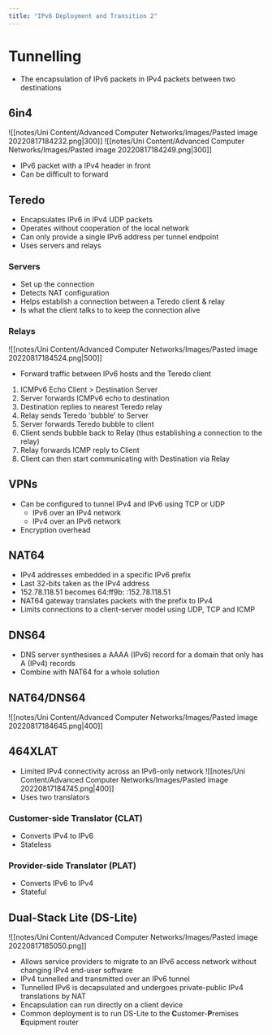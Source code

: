 ```yaml
---
title: "IPv6 Deployment and Transition 2"
---
```


# **Tunnelling**    
- The encapsulation of IPv6 packets in IPv4 packets between two destinations

## **6in4**    
![[notes/Uni Content/Advanced Computer Networks/Images/Pasted image 20220817184232.png|300]]
![[notes/Uni Content/Advanced Computer Networks/Images/Pasted image 20220817184249.png|300]]
- IPv6 packet with a IPv4 header in front
- Can be difficult to forward   

## **Teredo**    
- Encapsulates IPv6 in IPv4 UDP packets
- Operates without cooperation of the local network 
- Can only provide a single IPv6 address per tunnel endpoint
- Uses servers and relays
### Servers    
- Set up the connection
- Detects NAT configuration 
- Helps establish a connection between a Teredo client & relay 
- Is what the client talks to to keep the connection alive 
### Relays    
![[notes/Uni Content/Advanced Computer Networks/Images/Pasted image 20220817184524.png|500]]
- Forward traffic between IPv6 hosts and the Teredo client
1. ICMPv6 Echo Client > Destination Server
2. Server forwards ICMPv6 echo to destination
3. Destination replies to nearest Teredo relay
4. Relay sends Teredo 'bubble' to Server
5. Server forwards Teredo bubble to client
6. Client sends bubble back to Relay (thus establishing a connection to the relay)
7. Relay forwards ICMP reply to Client
8. Client can then start communicating with Destination via Relay

## **VPNs**    
- Can be configured to tunnel IPv4 and IPv6 using TCP or UDP 
	- IPv6 over an IPv4 network
	- IPv4 over an IPv6 network
- Encryption overhead 

## **NAT64**    
- IPv4 addresses embedded in a specific IPv6 prefix
- Last 32-bits taken as the IPv4 address
- 152.78.118.51 becomes 64:ff9b: :152.78.118.51 
- NAT64 gateway translates packets with the prefix to IPv4 
- Limits connections to a client-server model using UDP, TCP and ICMP 
 
## **DNS64**    
- DNS server synthesises a AAAA (IPv6) record for a domain that only has A (IPv4) records
- Combine with NAT64 for a whole solution   
 
## **NAT64/DNS64** 
![[notes/Uni Content/Advanced Computer Networks/Images/Pasted image 20220817184645.png|400]]   

## **464XLAT**    
- Limited IPv4 connectivity across an IPv6-only network 
![[notes/Uni Content/Advanced Computer Networks/Images/Pasted image 20220817184745.png|400]]
- Uses two translators
### **C**ustomer-side Trans**lat**or (**CLAT**)    
- Converts IPv4 to IPv6 
- Stateless
### **P**rovider-side Trans**lat**or (**PLAT**)    
- Converts IPv6 to IPv4 
- Stateful

## **Dual-Stack Lite (DS-Lite)**    
![[notes/Uni Content/Advanced Computer Networks/Images/Pasted image 20220817185050.png]]
- Allows service providers to migrate to an IPv6 access network without changing IPv4 end-user software
- IPv4 tunnelled and transmitted over an IPv6 tunnel
- Tunnelled IPv6 is decapsulated and undergoes private-public IPv4 translations by NAT
- Encapsulation can run directly on a client device 
- Common deployment is to run DS-Lite to the **C**ustomer-**P**remises **E**quipment router